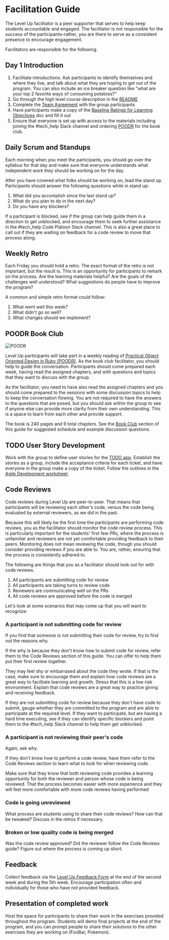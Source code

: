 # Facilitation Guide

The Level Up facilitator is a peer supporter that serves to help keep students accountable and engaged. The facilitator is not responsible for the success of the participants–rather, you are there to serve as a consistent presence to encourage engagement.

Facilitators are responsible for the following.

## Day 1 Introduction

1. Facilitate introductions. Ask participants to identify themselves and where they live, and talk about what they are hoping to get out of the program. You can also include an ice breaker question like "what are your top 2 favorite ways of consuming potatoes?"
2. Go through the high level course description in the [README](/README.md)
3. Complete the [Team Agreement](https://docs.google.com/document/d/1NG7X0P_gRMGPseu5_zv4RBvrTUfaIU7VQsV0fZGonjk/edit) with the group participants
4. Have participants make a copy of the [Baseline Ratings for Learning Objectives](https://docs.google.com/document/d/1IyiZnWv-8kZwnrOCe1S7W1uz3HankmwXLtCXxy4W9jM/edit?usp=sharing) doc and fill it out
5. Ensure that everyone is set up with access to the materials including joining the #tech_help Slack channel and ordering [POODR](https://www.poodr.com/) for the book club.

## Daily Scrum and Standups

Each morning when you meet the participants, you should go over the syllabus for that day and make sure that everyone understands what independent work they should be working on for the day.

After you have covered what folks should be working on, lead the stand up. Participants should answer the following questions while in stand up:

1. What did you accomplish since the last stand up?
2. What do you plan to do in the next day?
3. Do you have any blockers?

If a participant is blocked, see if the group can help guide them in a direction to get unblocked, and encourage them to seek further assistance in the #tech_help Code Platoon Slack channel. This is also a great place to call out if they are waiting on feedback for a code review to move that process along.

## Weekly Retro

Each Friday you should hold a retro. The exact format of the retro is not important, but the result is. This is an opportunity for participants to remark on the process. Are the learning materials helpful? Are the goals of the challenges well understood? What suggestions do people have to improve the program?

A common and simple retro format could follow:

1. What went well this week?
2. What didn't go so well?
3. What changes should we implement?

## POODR Book Club

![POODR](https://images.squarespace-cdn.com/content/v1/5527cdbae4b0ee7b897c2111/1482082417504-4HBH84WUT7P4V7Q2X97C/image-asset.jpeg)

Level Up participants will take part in a weekly reading of [Practical Object Oriented Design in Ruby (POODR)](https://www.poodr.com/). As the book club facilitator, you should help to guide the conversation. Participants should come prepared each week, having read the assigned chapters, and with questions and topics that they want to discuss with the group.

As the facilitator, you need to have also read the assigned chapters and you should come prepared to the sessions with some discussion topics to help to keep the conversation flowing. You are not required to have the answers to the questions that are posed, but you should ask within the group to see if anyone else can provide more clarity from their own understanding. This is a space to learn from each other and provide support.

The book is 240 pages and 9 total chapters. See the [Book Club](/book_club/poodr_book_club.md) section of this guide for suggested schedule and example discussion questions.

## TODO User Story Development

Work with the group to define user stories for the [TODO app](/exercises/3_todo_app.md). Establish the stories as a group, include the acceptance criteria for each ticket, and have everyone in the group make a copy of the ticket. Follow the outlines in the [Agile Development worksheet](/learning_materials/5_agile_development.md).

## Code Reviews

Code reviews during Level Up are peer-to-peer. That means that participants will be reviewing each other's code, versus the code being evaluated by external reviewers, as we did in the past.

Because this will likely be the first time the participants are performing code reviews, you as the facilitator should monitor the code review process. This is particularly important for the students' first few PRs, where the process is unfamiliar and reviewers are not yet comfortable providing feedback to their peers. Monitoring does not mean reviewing the code, though you should consider providing reviews if you are able to. You are, rather, ensuring that the process is consistently adhered to.

The following are things that you as a facilitator should look out for with code reviews.

1. All participants are submitting code for review
2. All participants are taking turns to review code
3. Reviewers are communicating well on the PRs
4. All code reviews are approved before the code is merged

Let's look at some scenarios that may come up that you will want to recognize:

### A participant is not submitting code for review

If you find that someone is not submitting their code for review, try to find out the reasons why.

If the why is because they don't know how to submit code for review, refer them to the Code Reviews section of this guide. You can offer to help them put their first review together.

They may feel shy or embarrased about the code they wrote. If that is the case, make sure to encourage them and explain how code reviews are a great way to facilitate learning and growth. Stress that this is a low risk environment. Explain that code reviews are a great way to practice giving and receiving feedback.

If they are not submitting code for review because they don't have code to submit, gauge whether they are committed to the program and are able to participate at the required level. If they want to participate, but are having a hard time executing, see if they can identify specific blockers and point them to the #tech_help Slack channel to help them get unblocked.

### A participant is not reviewing their peer's code

Again, ask why.

If they don't know how to perform a code review, have them refer to the Code Reviews section to learn what to look for when reviewing code.

Make sure that they know that both reviewing code provides a learning opportunity for both the reviewer and person whose code is being reviewed. That the process becomes easier with more experience and they will feel more comfortable with more code reviews having performed

### Code is going unreviewed

What process are students using to share their code reviews? How can that be tweaked? Discuss in the retros if necessary.

### Broken or low quality code is being merged

Was the code review approved? Did the reviewer follow the Code Reviews guide? Figure out where the process is coming up short.

## Feedback

Collect feedback via the [Level Up Feedback Form](https://docs.google.com/forms/d/e/1FAIpQLSftcohyeSM0VNOvdipNm59t4BcwibfpKdFQ2XILACSiSQylqA/viewform) at the end of the second week and during the 5th week. Encourage participation often and individually for those who have not provided feedback.

## Presentation of completed work

Host the space for participants to share their work in the exercises provided throughout the program. Students will demo final projects at the end of the program, and you can prompt people to share their solutions to the other exercises they are working on (FooBar, Pokemon).
